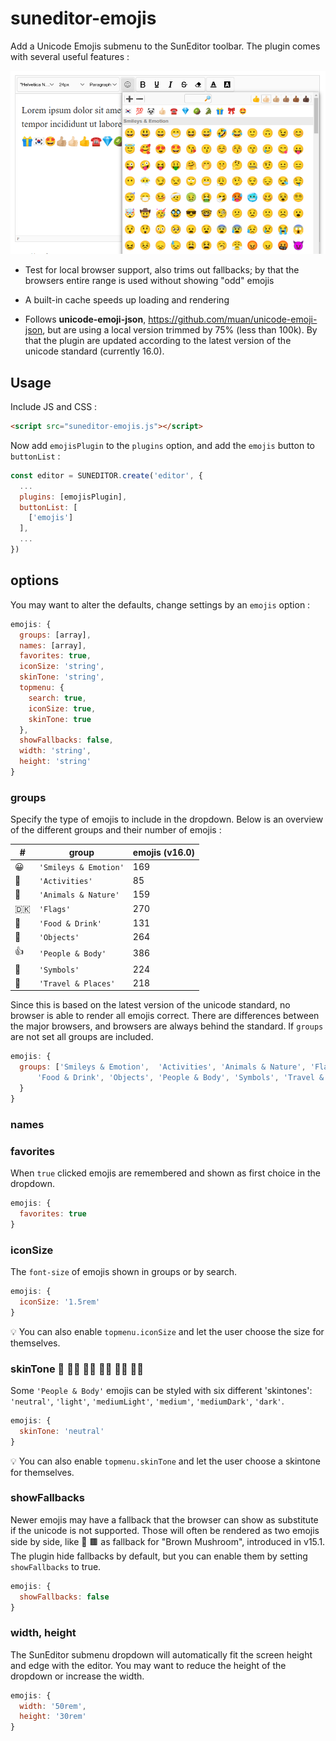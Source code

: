 # suneditor-emojis

Add a Unicode Emojis submenu to the SunEditor toolbar. 
The plugin comes with several useful features :

![alt text](assets/sample.png)


- Test for local browser support, also trims out fallbacks; by that the browsers entire range is used 
without showing "odd" emojis

- A built-in cache speeds up loading and rendering 

- Follows <b>unicode-emoji-json</b>, <a href="https://github.com/muan/unicode-emoji-json">https://github.com/muan/unicode-emoji-json</a>, 
but are using a local version trimmed by 75% (less than 100k). By that the plugin are updated according to the latest version of the unicode standard (currently 16.0). 

## Usage
Include JS and CSS :
```html
<script src="suneditor-emojis.js"></script>
```
Now add ```emojisPlugin``` to the ```plugins``` option, and add the ```emojis``` button to ```buttonList``` : 
```javascript
const editor = SUNEDITOR.create('editor', {
  ...     
  plugins: [emojisPlugin],
  buttonList: [
    ['emojis']
  ],
  ...
})  
```

## options
You may want to alter the defaults, change settings by an ```emojis``` option :
```javascript
emojis: {
  groups: [array],
  names: [array],
  favorites: true,
  iconSize: 'string',
  skinTone: 'string',
  topmenu: {
    search: true,
    iconSize: true,
    skinTone: true
  },
  showFallbacks: false,
  width: 'string',
  height: 'string'
}
```

### groups

Specify the type of emojis to include in the dropdown. 
Below is an overview of the different groups and their number of emojis :

| # | group | emojis (v16.0)
--- | --- | --- | 
😀 | ```'Smileys & Emotion'``` | 169
🎯 | ```'Activities'``` | 85
🦓 | ```'Animals & Nature'``` | 159
🇩🇰 | ```'Flags'``` | 270
🍷 | ```'Food & Drink'``` | 131
👑 | ```'Objects'``` | 264
👍 | ```'People & Body'``` | 386
🚫 | ```'Symbols'``` | 224
🚀 | ```'Travel & Places'``` | 218

Since this is based on the latest version of the unicode standard, no browser is able to render all emojis correct. 
There are differences between the major browsers, and browsers are always behind the standard.  If ```groups``` 
are not set all groups are included.

```javascript
emojis: {
  groups: ['Smileys & Emotion',  'Activities', 'Animals & Nature', 'Flags', 
      'Food & Drink', 'Objects', 'People & Body', 'Symbols', 'Travel & Places']
  }       
}
```

### names

### favorites
When ```true``` clicked emojis are remembered and shown as first choice in the dropdown.

```javascript
emojis: {
  favorites: true
}
```

### iconSize
The ```font-size``` of emojis shown in groups or by search. 

```javascript
emojis: {
  iconSize: '1.5rem'
}
```

💡 You can also enable ```topmenu.iconSize``` and let the user choose the size for themselves.

### skinTone 🖖 🖖🏻 🖖🏼 🖖🏽 🖖🏾 🖖🏿
Some ```'People & Body'``` emojis can be styled with six different 'skintones': 
```'neutral'```, ```'light'```, ```'mediumLight'```, ```'medium'```, ```'mediumDark'```, 
```'dark'```. 

```javascript
emojis: {
  skinTone: 'neutral'
}
```

💡 You can also enable ```topmenu.skinTone``` and let the user choose a skintone for themselves.

### showFallbacks
Newer emojis may have a fallback that the browser can show as substitute if the unicode is not supported.
Those will often be rendered as two emojis side by side, like 🍄 🟫 as fallback for 
"Brown Mushroom", introduced in v15.1. The plugin hide fallbacks by default, but you can enable them by setting ```showFallbacks``` to true.

```javascript
emojis: {
  showFallbacks: false
}
```

### width, height
The SunEditor submenu dropdown will automatically fit the screen height and edge with the editor. 
You may want to reduce the height of the dropdown or increase the width. 

```javascript
emojis: {
  width: '50rem',
  height: '30rem'
}
```
